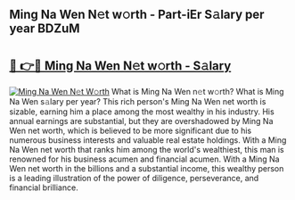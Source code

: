 ## Ming Na Wen N𝚎t w𝚘rth - Part-iEr S𝚊lary per year BDZuM

# <h2><a href="http://gc1s8x.nevu.top/?p=Ming+Na+Wen">🔗 👉🔴 Ming Na Wen N𝚎t w𝚘rth - S𝚊lary</a></h2>

[![Ming Na Wen N𝚎t W𝚘rth](https://i.imgur.com/Oavwk0R.jpeg)](http://gc1s8x.nevu.top/?p=Ming+Na+Wen)
What is Ming Na Wen n𝚎t w𝚘rth? What is Ming Na Wen s𝚊lary per year?
This rich person's Ming Na Wen net worth is sizable, earning him a place among the most wealthy in his industry. His annual earnings are substantial, but they are overshadowed by Ming Na Wen net worth, which is believed to be more significant due to his numerous business interests and valuable real estate holdings. With a Ming Na Wen net worth that ranks him among the world's wealthiest, this man is renowned for his business acumen and financial acumen. With a Ming Na Wen net worth in the billions and a substantial income, this wealthy person is a leading illustration of the power of diligence, perseverance, and financial brilliance.
